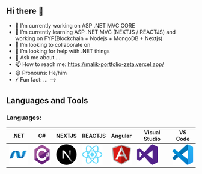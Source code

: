 ## Hi there 👋

- 🔭 I’m currently working on  ASP .NET MVC CORE
- 🌱 I’m currently learning ASP .NET MVC (NEXTJS / REACTJS) and working on FYP(Blockchain + Nodejs + MongoDB + Nextjs)
- 👯 I’m looking to collaborate on 
- 🤔 I’m looking for help with .NET things
- 💬 Ask me about ...
- 📫 How to reach me: https://malik-portfolio-zeta.vercel.app/
- 😄 Pronouns: He/him
- ⚡ Fun fact: ...
-->

## Languages and Tools 
<div>

### Languages:
| .NET | C# | NEXTJS | REACTJS | Angular | Visual Studio | VS Code |
|----------|----------|----------|-----|-----|-----|-----|
|<img src="https://github.com/devicons/devicon/blob/master/icons/dot-net/dot-net-original.svg" title=".NET" alt=".NET" width="55" height="55"/>|<img src="https://github.com/devicons/devicon/blob/master/icons/csharp/csharp-original.svg" title="C#" alt="C#" width="55" height="55"/>|<img src="https://github.com/devicons/devicon/blob/master/icons/nextjs/nextjs-original.svg" title="Next.js" alt="Next.js" width="55" height="55"/>	| <img src="https://github.com/devicons/devicon/blob/master/icons/react/react-original.svg" title="ReactJS" alt="ReactJS" width="55" height="55"/>	| <img src="https://github.com/devicons/devicon/blob/master/icons/angularjs/angularjs-original.svg" title="Angular" alt="Angular" width="55" height="55"/>|<img src="https://github.com/devicons/devicon/blob/master/icons/visualstudio/visualstudio-plain.svg" title="Visual Studio" alt="Visual Studio" width="55" height="55"/> |	<img src="https://github.com/devicons/devicon/blob/master/icons/vscode/vscode-original.svg" title="Visual Studio Code" alt="Visual Studio Code" width="55" height="55"/>|

